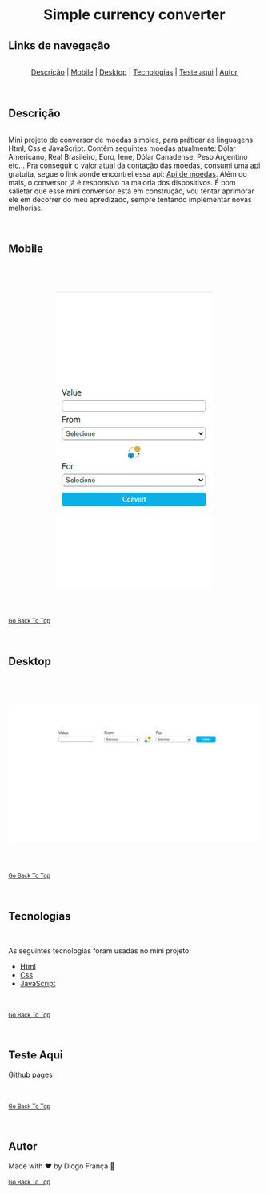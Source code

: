 <h1 align="center" style="border-bottom: none">Simple currency converter</h1>

<h2 style="margin-top: 2rem" id="links">Links de navegação</h2>

<p align="center" style="margin-top: 2rem">
  <a href="#descrição">Descrição</a> |
  <a href="#mobile">Mobile</a> |
  <a href="#desktop">Desktop</a> |
  <a href="#tecnologias">Tecnologias</a> |
  <a href="#testeaqui">Teste aqui</a> |
  <a href="#autor">Autor</a> 
  
</p>

<br>

<h2 id="descrição" >Descrição</h2>

<p style="margin-top: 2rem">Mini projeto de conversor de moedas simples, para práticar as linguagens Html, Css e JavaScript. Contêm seguintes moedas atualmente: Dólar Americano, Real Brasileiro, Euro, Iene, Dólar Canadense, Peso Argentino etc... Pra conseguir o valor atual da contação das moedas, consumi uma api gratuita, segue o link aonde encontrei essa api: <a href="https://docs.awesomeapi.com.br/api-de-moedas">Api de moedas</a>. Além do mais, o conversor já é responsivo na maioria dos dispositivos. É bom salietar que esse mini conversor está em construção, vou tentar aprimorar ele em decorrer do meu apredizado, sempre tentando implementar novas melhorias.</p>

<br>

<h2 id="mobile">Mobile</h2>
<br>

<h1 align="center" style="border-bottom: none">
  <img alt="Readme" title="Readme" src="assets/images/mobile.gif"/>
</h1>

<br>

<a href="#links" style="font-size: 0.7rem">Go Back To Top</a>

<br>

<h2 id="desktop">Desktop</h2>
<br>

<h1 align="center" style="border-bottom: none">
  <img alt="Readme" title="Readme" src="assets/images/desktop.gif"/>
</h1>

<br>

<a href="#links" style="font-size: 0.7rem">Go Back To Top</a>

<br>

<h2 id="tecnologias">Tecnologias</h2>
<br>

As seguintes tecnologias foram usadas no mini projeto:

- [Html](https://developer.mozilla.org/pt-BR/docs/Web/HTML)
- [Css](https://developer.mozilla.org/pt-BR/docs/Web/CSS)
- [JavaScript](https://developer.mozilla.org/pt-BR/docs/Web/JAVASCRIPT)

<br>

<a href="#links" style="font-size: 0.7rem">Go Back To Top</a>

<br>

<h2 id="testeaqui">Teste Aqui</h2>

<a href="https://diogofranca.github.io/currency-converter/">Github pages</a>

<br>

<a href="#links" style="font-size: 0.7rem">Go Back To Top</a>

<br>

<h2 id="autor">Autor</h2>
Made with ❤️ by Diogo França 🎉

<br>

<a href="#links" style="font-size: 0.7rem">Go Back To Top</a>

<br>




